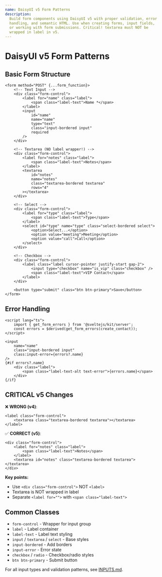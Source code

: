 ```yaml
---
name: DaisyUI v5 Form Patterns
description:
  Build form components using DaisyUI v5 with proper validation, error
  handling, and semantic HTML. Use when creating forms, input fields,
  or working with form submissions. Critical! textarea must NOT be
  wrapped in label in v5.
---
```


# DaisyUI v5 Form Patterns

## Basic Form Structure

```svelte
<form method="POST" {...form_function}>
	<!-- Text Input -->
	<div class="form-control">
		<label for="name" class="label">
			<span class="label-text">Name *</span>
		</label>
		<input
			id="name"
			name="name"
			type="text"
			class="input-bordered input"
			required
		/>
	</div>

	<!-- Textarea (NO label wrapper!) -->
	<div class="form-control">
		<label for="notes" class="label">
			<span class="label-text">Notes</span>
		</label>
		<textarea
			id="notes"
			name="notes"
			class="textarea-bordered textarea"
			rows="4"
		></textarea>
	</div>

	<!-- Select -->
	<div class="form-control">
		<label for="type" class="label">
			<span class="label-text">Type</span>
		</label>
		<select id="type" name="type" class="select-bordered select">
			<option>Select...</option>
			<option value="meeting">Meeting</option>
			<option value="call">Call</option>
		</select>
	</div>

	<!-- Checkbox -->
	<div class="form-control">
		<label class="label cursor-pointer justify-start gap-2">
			<input type="checkbox" name="is_vip" class="checkbox" />
			<span class="label-text">VIP Contact</span>
		</label>
	</div>

	<button type="submit" class="btn btn-primary">Save</button>
</form>
```

## Error Handling

```svelte
<script lang="ts">
	import { get_form_errors } from '@sveltejs/kit/server';
	const errors = $derived(get_form_errors(create_contact));
</script>

<input
	name="name"
	class="input-bordered input"
	class:input-error={errors?.name}
/>
{#if errors?.name}
	<div class="label">
		<span class="label-text-alt text-error">{errors.name}</span>
	</div>
{/if}
```

## CRITICAL v5 Changes

❌ **WRONG (v4)**:

```svelte
<label class="form-control">
	<textarea class="textarea-bordered textarea"></textarea>
</label>
```

✅ **CORRECT (v5)**:

```svelte
<div class="form-control">
	<label for="notes" class="label">
		<span class="label-text">Notes</span>
	</label>
	<textarea id="notes" class="textarea-bordered textarea"></textarea>
</div>
```

**Key points:**

- Use `<div class="form-control">` NOT `<label>`
- Textarea is NOT wrapped in label
- Separate `<label for="">` with `<span class="label-text">`

## Common Classes

- `form-control` - Wrapper for input group
- `label` - Label container
- `label-text` - Label text styling
- `input` / `textarea` / `select` - Base styles
- `input-bordered` - Add borders
- `input-error` - Error state
- `checkbox` / `radio` - Checkbox/radio styles
- `btn btn-primary` - Submit button

For all input types and validation patterns, see
[INPUTS.md](INPUTS.md).
